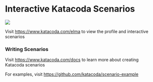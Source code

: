 # Interactive Katacoda Scenarios

[![](http://shields.katacoda.com/katacoda/elma/count.svg)](https://www.katacoda.com/elma "Get your profile on Katacoda.com")

Visit https://www.katacoda.com/elma to view the profile and interactive scenarios

### Writing Scenarios
Visit https://www.katacoda.com/docs to learn more about creating Katacoda scenarios

For examples, visit https://github.com/katacoda/scenario-example
